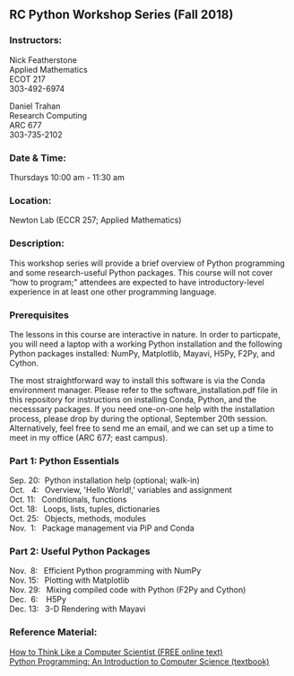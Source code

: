 ## RC Python Workshop Series (Fall 2018)

### Instructors:
Nick Featherstone  
Applied Mathematics  
ECOT 217  
303-492-6974  

Daniel Trahan  
Research Computing  
ARC 677  
303-735-2102    


### Date & Time:
Thursdays 10:00 am - 11:30 am  


### Location:
Newton Lab (ECCR 257; Applied Mathematics)


### Description:  
This workshop series will provide a brief overview of Python programming and some research-useful Python packages. This course will not cover “how to program;" attendees are expected to have introductory-level experience in at least one other programming language. 

### Prerequisites
The lessons in this course are interactive in nature.  In order to particpate, you will need a laptop with a working Python installation and the following Python packages installed:  NumPy, Matplotlib, Mayavi, H5Py, F2Py, and Cython.

The most straightforward way to install this software is via the Conda environment manager.  Please refer to the software_installation.pdf file in this repository for instructions on installing Conda, Python, and the necesssary packages.  If you need one-on-one help with the installation process, please drop by during the optional, September 20th session.  Alternatively, feel free to send me an email, and we can set up a time to meet in my office (ARC 677; east campus).

### Part 1:  Python Essentials
Sep. 20: &nbsp;Python installation help (optional; walk-in)  
Oct. &nbsp; 4: &ensp;Overview, 'Hello World!,' variables and assignment  
Oct. 11: &ensp;Conditionals, functions  
Oct. 18:  &ensp;Loops, lists, tuples, dictionaries  
Oct. 25:  &ensp;Objects, methods, modules  
Nov. &nbsp;1:  &ensp;Package management via PiP and Conda

### Part 2:  Useful Python Packages 
Nov. &nbsp;8: &ensp;Efficient Python programming with NumPy   
Nov. 15:  &ensp;Plotting with Matplotlib    
Nov. 29:  &ensp;Mixing compiled code with Python (F2Py and Cython)  
Dec. &nbsp;6:  &nbsp;&ensp;H5Py  
Dec. 13:  &ensp;3-D Rendering with Mayavi  

### Reference Material:  
[How to Think Like a Computer Scientist (FREE online text)](http://openbookproject.net/thinkcs/python/english3e/)  
[Python Programming: An Introduction to Computer Science (textbook)](http://mcsp.wartburg.edu/zelle/python/)



